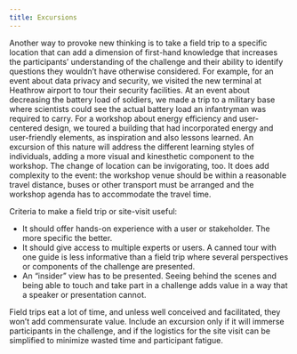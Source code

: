 ```yaml
---
title: Excursions
---
```

Another way to provoke new thinking is to take a field trip to a specific location that can add a dimension of first-hand knowledge that increases the participants’ understanding of the challenge and their ability to identify questions they wouldn’t have otherwise considered. For example, for an event about data privacy and security, we visited the new terminal at Heathrow airport to tour their security facilities. At an event about decreasing the battery load of soldiers, we made a trip to a military base where scientists could see the actual battery load an infantryman was required to carry. For a workshop about energy efficiency and user-centered design, we toured a building that had incorporated energy and user-friendly elements, as inspiration and also lessons learned. An excursion of this nature will address the different learning styles of individuals, adding a more visual and kinesthetic component to the workshop. The change of location can be invigorating, too. It does add complexity to the event: the workshop venue should be within a reasonable travel distance, buses or other transport must be arranged and the workshop agenda has to accommodate the travel time.

Criteria to make a field trip or site-visit useful:

* It should offer hands-on experience with a user or stakeholder. The more specific the better.
* It should give access to multiple experts or users. A canned tour with one guide is less informative than a field trip where several perspectives or components of the challenge are presented.
* An “insider” view has to be presented. Seeing behind the scenes and being able to touch and take part in a challenge adds value in a way that a speaker or presentation cannot. 

Field trips eat a lot of time, and unless well conceived and facilitated, they won’t add commensurate value. Include an excursion only if it will immerse participants in the challenge, and if the logistics for the site visit can be simplified to minimize wasted time and participant fatigue.